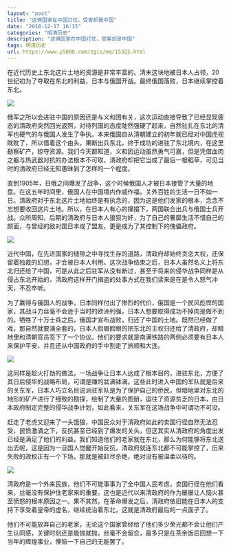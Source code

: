 ```yaml
---
layout: "post"
title: "这俩国家在中国打仗，受害却是中国"
date: "2018-12-17 16:15"
categories: "明清历史"
description: "这俩国家在中国打仗，受害却是中国"
tags: 明清历史
url: https://www.y5000.com/zgls/mq/15325.html
---
```






在近代历史上东北这片土地的资源是非常丰富的。清末这块地被日本人占领，20世纪初为了夺取在东北的利益，日本与俄国开战。最终俄国落败，日本继续掌控着东北。

![](https://img.y5000.com/uploads/allimg/170228/8-1F22Q31212F5.jpg)

俄军之所以会进驻中国的原因还是与义和团有关，这次运动直接导致了已经显现疲态的清政府突然回光返照，对待列国的态度陡然强硬了起来，自然驻扎在东北的清军也硬气的与俄国人发生了争执。本来俄国自从清朝建立的初年就已经对中国虎视眈眈了，所以借着这个由头，果断出兵东北，终于成功的进驻了东北境内，在这里勘察矿产，掠夺资源。我们今天都知道，义和团运动虽然勇气可嘉，但是凭借血肉之躯与热武器对抗的办法根本不可取，清政府却把它当成了最后一根稻草，可见当时的清政府已经无知愚昧到了怎样的一个程度。

直到1905年，日俄之间爆发了战争，这个时候俄国人才被日本接管了大量的地盘。在这五年时间里，俄国人在中国境内作威作福，关外百姓的生活一日不如一日。清政府对于东北这片土地始终是有执念的，因为这是他们发家的根本，念念不忘想要收回这片土地。所以，在日本人有心的撺掇下，两国联合出兵与俄国士兵开战。众所周知，后期的清政府与日本人狼狈为奸，为了自己的奢靡生活不惜自己的颜面，与曾经的敌对国日本成了盟友，更是成为了其控制下的傀儡政府。

![](https://img.y5000.com/uploads/allimg/170228/8-1F22Q3122E45.jpg)

近代中国，在先进国家的缝隙之中寻找生存的道路，清政府却始终贪恋大权，还保留着独裁的幻想，才会被日本人利用。这次战争结束之后，日本人虽然名义上将东北归还给了中国，可是从此之后驻军从没有断过，甚至于将来的侵华战争同样是从侵占东北开始的，清政府这样开门揖盗的处事方式在我们读来是在是令人怒气冲天，不忍卒听。

为了赢得与俄国人的战争，日本同样付出了惨烈的代价，俄国是一个民风彪悍的国家，其战斗力丝毫不会逊于当时的欧洲列强，日本人想要取得成功不掉肉是做不到的。牺牲了十万士兵之后，俄国才宣布战败，归还了中国的土地。既然已经做了戏，那自然就要演全套的，日本人假眉假眼的把东北的主权归还给了清政府，却暗地里和清朝官员签下了一个协议。他们的要求就是南满铁路的两侧必须要有日本人来保护平安，并且还从中国政府的手中割走了旅顺和大连。

![](https://img.y5000.com/uploads/allimg/170228/8-1F22Q3123L62.jpg)

这同样是趁火打劫的做法，一场战争让日本人达成了根本目的，进驻东北，方便了其日后侵华的战略布局，可谓是赚的盆满钵满。这些此时进入中国的军队就是后来的关东军，日本人巧立名目说派驻军队是为了保护自己的侨民，但暗地里对东北的地形的矿产进行了细致的勘探，绘制了大量的图册，运往了资源贫乏的日本，由日本政府制定完整的侵华战争计划，如此看来，关东军在这场战争中可谓功不可没。

赶走了老虎又迎来了一头饿狼，中国民众对于清政府如此的卖国行径自然无法忍受，民愤激涌之下，反抗甚至已经到了爆发的关头。但这其实从清政府的角度出发已经是满足了他们的利益，我们知道他们的老家就在东北，那么为何能够将东北送出去呢，这是因为一旦国人觉醒开始反抗，清政府就连东北都不可能掌控了，历来失败的政权正有一个下场，那就是被赶尽杀绝，绝对没有被温柔以待的。

![](https://img.y5000.com/uploads/allimg/170228/8-1F22Q3124UK.jpg)

清政府是一个外来民族，他们不可能事事为了全中国人民考虑，卖国行径在他们看来，丝毫没有保护住老家来的重要。这也是近代以来清政府的作为屡屡让人恼火甚至愤怒的根本原因之一。果不其然，在革命爆发之后，清政府依旧能在日本人的支持下享受着皇帝的虚名，继续统治着东北，这就是清政府最后的一点面子了。

他们不可能放弃自己的老家，无论这个国家曾经给了他们多少荣光都不会让他们产生认同感，关键时刻还是能抛就抛，丝毫不会留恋，最多只是在茶余饭后回想一下当年的辉煌事业，懊恼一下自己的无能罢了。

